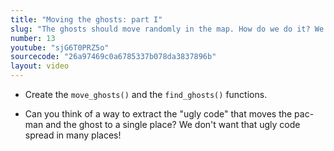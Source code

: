 ```yaml
---
title: "Moving the ghosts: part I"
slug: "The ghosts should move randomly in the map. How do we do it? We first find all the ghosts in the map, and then, randomly select a direction for them. In this video, you also see that copying and pasting code is really prone to errors!"
number: 13
youtube: "sjG6T0PRZ5o"
sourcecode: "26a97469c0a6785337b078da3837896b"
layout: video
---
```


* Create the `move_ghosts()` and the `find_ghosts()` functions.

* Can you think of a way to extract the "ugly code" that moves the pac-man and the ghost to a single place? We don't want that ugly code spread in many places!





